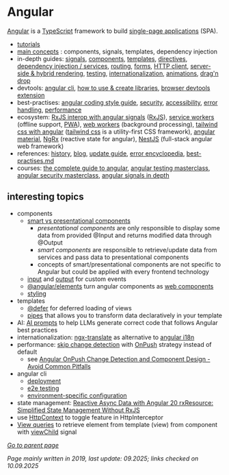# Angular

[Angular](https://angular.dev/) is a [TypeScript](TypeScript.md) framework to build 
[single-page applications](https://en.wikipedia.org/wiki/Single-page_application) (SPA).

* [tutorials](https://angular.dev/tutorials)
* [main concepts](https://angular.dev/essentials) : components, signals, templates, dependency injection
* in-depth guides:
  [signals](https://angular.dev/guide/signals),
  [components](https://angular.dev/guide/components),
  [templates](https://angular.dev/guide/templates),
  [directives](https://angular.dev/guide/directives),
  [dependency injection / services](https://angular.dev/guide/di),
  [routing](https://angular.dev/guide/routing),
  [forms](https://angular.dev/guide/forms),
  [HTTP client](https://angular.dev/guide/http),
  [server-side & hybrid rendering](https://angular.dev/guide/performance),
  [testing](https://angular.dev/guide/testing),
  [internationalization](https://angular.dev/guide/i18n),
  [animations](https://angular.dev/guide/animations),
  [drag'n drop](https://angular.dev/guide/drag-drop)
* devtools:
  [angular cli](https://angular.dev/tools/cli),
  [how to use & create libraries](https://angular.dev/tools/libraries),
  [browser devtools extension](https://angular.dev/tools/devtools)
* best-practises:
  [angular coding style guide](https://angular.dev/style-guide),
  [security](https://angular.dev/best-practices/security),
  [accessibility](https://angular.dev/best-practices/a11y),
  [error handling](https://angular.dev/best-practices/error-handling),
  [performance](https://angular.dev/best-practices/runtime-performance)
* ecosystem:
    [RxJS interop with angular signals](https://angular.dev/ecosystem/rxjs-interop) ([RxJS](../archive/webstack/RxJS.md)),
    [service workers](https://angular.dev/ecosystem/service-workers) (offline support, [PWA](../archive/webstack/PWA.md)),
    [web workers](https://angular.dev/ecosystem/web-workers) (background processing),
    [tailwind css with angular](https://angular.dev/guide/tailwind) ([tailwind css](https://tailwindcss.com/) is a utility-first CSS framework),
    [angular material](https://material.angular.io/),
    [NgRx](https://github.com/morarupasukaru/devdocs/blob/main/minor-topics/NgRx.md) (reactive state for angular),
    [NestJS](https://nestjs.com/) (full-stack angular web framework)
* references:
  [history](https://en.wikipedia.org/wiki/Angular_(web_framework)#History),
  [blog](https://blog.angular.dev/),
  [update guide](https://angular.dev/update-guide#),
  [error encyclopedia](https://angular.dev/errors),
  [best-practises.md](https://angular.dev/assets/context/best-practices.md)
* courses:
  [the complete guide to angular](https://www.udemy.com/the-complete-guide-to-angular-2/),
  [angular testing masterclass](https://www.udemy.com/course/angular-testing-course/),
  [angular security masterclass](https://www.udemy.com/course/angular-security/),
  [angular signals in depth](https://www.udemy.com/course/angular-signals/)
  
## interesting topics
* components
  * [smart vs presentational components](https://blog.angular-university.io/angular-2-smart-components-vs-presentation-components-whats-the-difference-when-to-use-each-and-why/)  
    * *presentational components* are only responsible to display some data from provided @Input and 
      returns modified data through @Output
    * *smart components* are responsible to retrieve/update data from services and pass data to presentational components
    * concepts of smart/presentational components are not specific to Angular but could be applied with 
      every frontend technology
  * [input](https://angular.dev/guide/components/inputs) and [output](https://angular.dev/guide/components/outputs) for custom events
  * [@angular/elements](https://angular.dev/guide/elements#) turn angular components as [web components](https://developer.mozilla.org/en-US/docs/Web/Web_Components)
  * [styling](https://angular.dev/guide/components/styling#)
* templates
  * [@defer](https://angular.dev/guide/templates/defer) for deferred loading of views
  * [pipes](https://angular.dev/guide/templates/pipes) that allows you to transform data declaratively in your template
* AI: [AI prompts](https://angular.dev/ai/develop-with-ai) to help LLMs generate correct code that follows Angular best practices
* internationalization: [ngx-translate](http://www.ngx-translate.com/) as alternative to [angular i18n](https://angular.dev/guide/i18n#)
* performance: [skip change detection](https://angular.dev/best-practices/skipping-subtrees) with [OnPush](https://angular.dev/api/core/ChangeDetectionStrategy#OnPush) strategy instead of default
  * see [Angular OnPush Change Detection and Component Design - Avoid Common Pitfalls](https://blog.angular-university.io/onpush-change-detection-how-it-works/)
* angular cli
  * [deployment](https://angular.dev/tools/cli/deployment)
  * [e2e testing](https://angular.dev/tools/cli/end-to-end)
  * [environment-specific configuration](https://angular.dev/tools/cli/environments#configure-environment-specific-defaults)
* state management: [Reactive Async Data with Angular 20 rxResource: Simplified State Management Without RxJS](https://medium.com/@viacheslav.klavdiiev/reactive-async-data-with-angular-20-rxresource-simplified-state-management-without-rxjs-c63fd5533ca4)
* use [HttpContext](https://angular.dev/api/common/http/HttpContext#usage-example) to toggle feature in HttpInterceptor
* [View queries](https://angular.dev/guide/components/queries#view-queries) to retrieve element from template (view) from component with [viewChild](https://angular.dev/api/core/viewChild) signal
  
[*Go to parent page*](../README.md)

*Page mainly written in 2019, last update: 09.2025; links checked on 10.09.2025*
